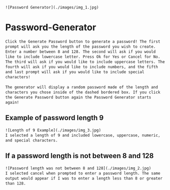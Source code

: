 
    ![Password Generator](./images/img_1.jpg)

# Password-Generator

    Click the Generate Password button to generate a password! The first prompt will ask you the length of the password you wish to create. Enter a number between 8 and 128. The second will ask if you would like to include lowercase letter. Press Ok for Yes or Cancel for No. The third will ask if you would like to include uppercase letters. The fourth will ask if you would like to include numbers, and the fifth and last prompt will ask if you would like to include special characters!

    The generator will display a random password made of the length and characters you chose inside of the dashed bordered box. If you click the Generate Password button again the Password Generator starts again!

## Example of password length 9
    
    ![Length of 9 Example](./images/img_3.jpg)
    I selected a length of 9 and included lowercase, uppercase, numeric, and special characters.
## If a password length is not between 8 and 128

    ![Password length was not between 8 and 128](./images/img_2.jpg)
    I selected cancel when prompted to enter a password length. The same output would appear if I was to enter a length less than 8 or greater than 128.